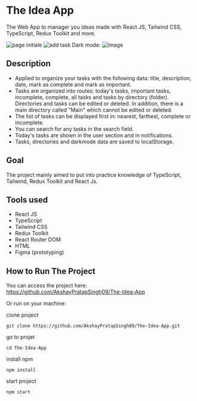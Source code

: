 # The Idea App
The Web App to manager you ideas made with React JS, Tailwind CSS, TypeScript, Redux Toolkit and more.

![page initiale](https://i.ibb.co/rQkNwBZ/The-idea-app-1.png)
![add task](https://i.ibb.co/ys4pLQ5/The-idea-app-3.png)
Dark mode:
![image](https://i.ibb.co/9y37D8w/The-idea-app-2.png)

## Description

- Applied to organize your tasks with the following data: title, description, date, mark as complete and mark as important.
- Tasks are organized into routes: today's tasks, important tasks, incomplete, complete, all tasks and tasks by directory (folder). Directories and tasks can be edited or deleted. In addition, there is a main directory called "Main" which cannot be edited or deleted.
- The list of tasks can be displayed first in: nearest, farthest, complete or incomplete.
- You can search for any tasks in the search field.
- Today's tasks are shown in the user section and in notifications.
- Tasks, directories and darkmode data are saved to localStorage.

## Goal

The project mainly aimed to put into practice knowledge of TypeScript, Tailwind, Redux Toolkit and React Js.

## Tools used

- React JS
- TypeScript
- Tailwind CSS
- Redux Toolkit
- React Router DOM
- HTML
- Figma (prototyping)

## How to Run The Project

You can access the project here: https://github.com/AkshayPratapSingh09/The-Idea-App

Or run on your machine:

clone project
```
git clone https://github.com/AkshayPratapSingh09/The-Idea-App.git
```
go to projet
```
cd The-Idea-App
```
install npm
```
npm install
```
start project
```
npm start
```

